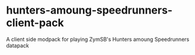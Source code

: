 # hunters-amoung-speedrunners-client-pack
A client side modpack for playing ZymSB's Hunters amoung Speedrunners datapack 

